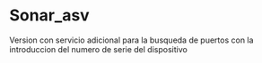 # Sonar_asv
Version con servicio adicional para la busqueda de puertos con la introduccion del numero de serie del dispositivo
